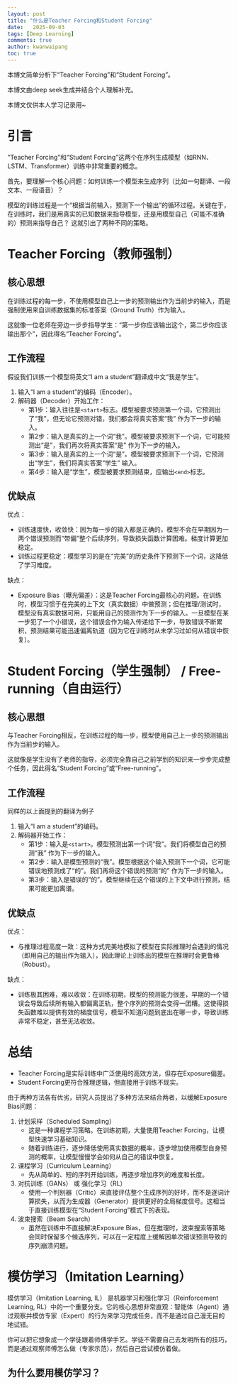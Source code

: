 ```yaml
---
layout: post
title: "什么是Teacher Forcing和Student Forcing"
date:   2025-09-03
tags: [Deep Learning]
comments: true
author: kwanwaipang
toc: true
---
```



<!-- * 目录
{:toc} -->


本博文简单分析下“Teacher Forcing”和“Student Forcing”。

本博文由deep seek生成并结合个人理解补充。

本博文仅供本人学习记录用~


<!-- !!!!!!!!!!!!!!!!!!!!!!!!!!!!!!!!!!!!!!!!!!!!!!!!!!!!!!!!!!!!!!!!!!!!!!!!!!!!!!!!!!!!!!!!!!!!!!!!!!!!!!!!!!!!!!!!!!!!!!!!!!! -->
# 引言

“Teacher Forcing”和“Student Forcing”这两个在序列生成模型（如RNN、LSTM、Transformer）训练中非常重要的概念。

首先，要理解一个核心问题：如何训练一个模型来生成序列（比如一句翻译、一段文本、一段语音）？

模型的训练过程是一个“根据当前输入，预测下一个输出”的循环过程。关键在于，在训练时，我们是用真实的已知数据来指导模型，还是用模型自己（可能不准确的）预测来指导自己？ 这就引出了两种不同的策略。

# Teacher Forcing（教师强制）

## 核心思想

在训练过程的每一步，不使用模型自己上一步的预测输出作为当前步的输入，而是强制使用来自训练数据集的标准答案（Ground Truth）作为输入。

这就像一位老师在旁边一步步指导学生：“第一步你应该输出这个，第二步你应该输出那个”，因此得名“Teacher Forcing”。

## 工作流程

假设我们训练一个模型将英文“I am a student”翻译成中文“我是学生”。
1. 输入“I am a student”的编码（Encoder）。
2. 解码器（Decoder）开始工作：
    * 第1步：输入往往是`<start>`标志。模型被要求预测第一个词，它预测出了“我”，但无论它预测对错，我们都会将真实答案“我” 作为下一步的输入。
    * 第2步：输入是真实的上一个词“我”。模型被要求预测下一个词，它可能预测出“是”，我们再次将真实答案“是” 作为下一步的输入。
    * 第3步：输入是真实的上一个词“是”。模型被要求预测下一个词，它预测出“学生”，我们将真实答案“学生” 输入。
    * 第4步：输入是“学生”，模型被要求预测结束，应输出`<end>`标志。


## 优缺点

优点：
* 训练速度快，收敛快：因为每一步的输入都是正确的，模型不会在早期因为一两个错误预测而“带偏”整个后续序列，导致损失函数计算困难。梯度计算更加稳定。
* 训练过程更稳定：模型学习的是在“完美”的历史条件下预测下一个词，这降低了学习难度。

缺点：
* Exposure Bias（曝光偏差）：这是Teacher Forcing最核心的问题。在训练时，模型习惯于在完美的上下文（真实数据）中做预测；但在推理/测试时，模型没有真实数据可用，只能用自己的预测作为下一步的输入。一旦模型在某一步犯了一个小错误，这个错误会作为输入传递给下一步，导致错误不断累积，预测结果可能迅速偏离轨道（因为它在训练时从未学习过如何从错误中恢复）。


# Student Forcing（学生强制） / Free-running（自由运行）

## 核心思想

与Teacher Forcing相反，在训练过程的每一步，模型使用自己上一步的预测输出作为当前步的输入。

这就像是学生没有了老师的指导，必须完全靠自己之前学到的知识来一步步完成整个任务，因此得名“Student Forcing”或“Free-running”。

## 工作流程
同样的以上面提到的翻译为例子

1. 输入“I am a student”的编码。
2. 解码器开始工作：
   * 第1步：输入是`<start>`。模型预测出第一个词“我”。我们将模型自己的预测“我” 作为下一步的输入。
   * 第2步：输入是模型预测的“我”。模型根据这个输入预测下一个词，它可能错误地预测成了“的”。我们再将这个错误的预测“的” 作为下一步的输入。
   * 第3步：输入是错误的“的”。模型继续在这个错误的上下文中进行预测，结果可能更加离谱。


## 优缺点

优点：
* 与推理过程高度一致：这种方式完美地模拟了模型在实际推理时会遇到的情况（即用自己的输出作为输入），因此理论上训练出的模型在推理时会更鲁棒（Robust）。

缺点：
* 训练极其困难，难以收敛：在训练初期，模型的预测能力很差，早期的一个错误会导致后续所有输入都偏离正轨，整个序列的预测会变得一团糟。这使得损失函数难以提供有效的梯度信号，模型不知道问题到底出在哪一步，导致训练非常不稳定，甚至无法收敛。

# 总结
* Teacher Forcing是实际训练中广泛使用的高效方法，但存在Exposure偏差。
* Student Forcing更符合推理逻辑，但直接用于训练不现实。

由于两种方法各有优劣，研究人员提出了多种方法来结合两者，以缓解Exposure Bias问题：
1. 计划采样（Scheduled Sampling）
    * 这是一种课程学习策略。在训练初期，大量使用Teacher Forcing，让模型快速学习基础知识。
    * 随着训练进行，逐步降低使用真实数据的概率，逐步增加使用模型自身预测的概率，让模型慢慢学会如何从自己的错误中恢复。 
2. 课程学习（Curriculum Learning）
    * 先从简单的、短的序列开始训练，再逐步增加序列的难度和长度。
3. 对抗训练（GANs） 或 强化学习（RL）
    * 使用一个判别器（Critic）来直接评估整个生成序列的好坏，而不是逐词计算损失，从而为生成器（Generator）提供更好的全局梯度信号。这相当于直接训练模型在“Student Forcing”模式下的表现。
4. 波束搜索（Beam Search）
    * 虽然在训练中不直接解决Exposure Bias，但在推理时，波束搜索等策略会同时保留多个候选序列，可以在一定程度上缓解因单次错误预测导致的序列崩溃问题。



# 模仿学习（Imitation Learning）

模仿学习（Imitation Learning, IL） 是机器学习和强化学习（Reinforcement Learning, RL）中的一个重要分支。它的核心思想非常直观：智能体（Agent）通过观察并模仿专家（Expert）的行为来学习完成任务，而不是通过自己漫无目的地试错。

你可以把它想象成一个学徒跟着师傅学手艺。学徒不需要自己去发明所有的技巧，而是通过观察师傅怎么做（专家示范），然后自己尝试模仿着做。

## 为什么要用模仿学习？